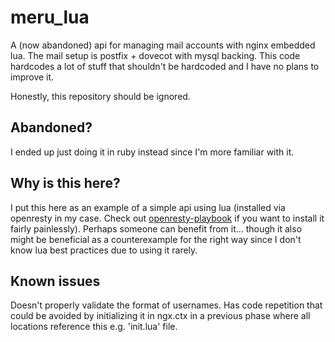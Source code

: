 meru_lua
========

A (now abandoned) api for managing mail accounts with nginx embedded lua. The
mail setup is postfix + dovecot with mysql backing. This code hardcodes a lot of
stuff that shouldn't be hardcoded and I have no plans to improve it.

Honestly, this repository should be ignored.

Abandoned?
---------

I ended up just doing it in ruby instead since I'm more familiar with it.

Why is this here?
-----------------

I put this here as an example of a simple api using lua (installed via openresty
in my case. Check out
[openresty-playbook](https://github.com/euank/openresty-playbook) if you want to
install it fairly painlessly). Perhaps someone can benefit from it... though it
also might be beneficial as a counterexample for the right way since I don't
know lua best practices due to using it rarely.

Known issues
------------

Doesn't properly validate the format of usernames. Has code repetition that could be
avoided by initializing it in ngx.ctx in a previous phase where all locations
reference this e.g. 'init.lua' file.
